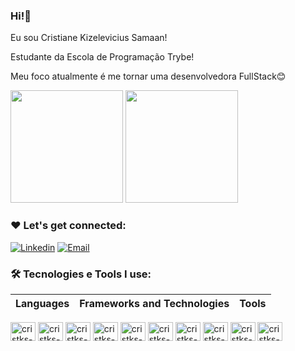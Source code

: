 ### Hi!👋
 Eu sou Cristiane Kizelevicius Samaan!
 
 Estudante da Escola de Programação Trybe!
 
 Meu foco atualmente é me tornar uma desenvolvedora FullStack😊
 
 <div>
  <img height="180em" src="https://github-readme-stats.vercel.app/api?username=cristks&show_icons=true&theme=cobalt"/>
   <img height="180em" src="https://github-readme-stats.vercel.app/api/top-langs/?username=cristks&layout=compact&theme=cobalt"/>
  </div>
  
  ### ❤️ Let's get connected:
  [![Linkedin](https://img.shields.io/badge/LinkedIn-0077B5?style=for-the-badge&logo=linkedin&logoColor=white)](https://www.linkedin.com/in/cristiane-kizelevicius-samaan-7a2208239/)
   [![Email](https://img.shields.io/badge/Gmail-D14836?style=for-the-badge&logo=gmail&logoColor=white)](cristiane@samaan.com.br)
  
  ### 🛠️ Tecnologies e Tools I use:
  | Languages  | Frameworks and Technologies | Tools |  
|---|---|---|
   
  <div>
 <img align="center" alt="cristks-js" height="30" width="40" src="https://cdn.jsdelivr.net/gh/devicons/devicon/icons/javascript/javascript-original.svg""/>
 <img align="center" alt="cristks-reacht" height="30" width="40" src="https://cdn.jsdelivr.net/gh/devicons/devicon/icons/react/react-original.svg" />
<img align="center" alt="cristks-jest" height="30" width="40" src="https://cdn.jsdelivr.net/gh/devicons/devicon/icons/jest/jest-plain.svg">
<img align="center" alt="cristks-bootstrep" height="30" width="40" src="https://cdn.jsdelivr.net/gh/devicons/devicon/icons/bootstrap/bootstrap-original.svg">
<img align="center" alt="cristks-html" height="30" width="40" src="https://cdn.jsdelivr.net/gh/devicons/devicon/icons/html5/html5-original.svg" />
<img align="center" alt="cristks-css" height="30" width="40" src="https://cdn.jsdelivr.net/gh/devicons/devicon/icons/css3/css3-original.svg" />
<img align="center" alt="cristks-vsc" height="30" width="40" src="https://cdn.jsdelivr.net/gh/devicons/devicon/icons/vscode/vscode-original.svg">
<img align="center" alt="cristks-trello" height="30" width="40" src="https://cdn.jsdelivr.net/gh/devicons/devicon/icons/trello/trello-plain.svg" >
<img align="center" alt="cristks-linux" height="30" width="40" src="https://cdn.jsdelivr.net/gh/devicons/devicon/icons/linux/linux-original.svg" />
<img align="center" alt="cristks-" height="30" width="40" src="https://cdn.jsdelivr.net/gh/devicons/devicon/icons/github/github-original.svg">
 </div>
